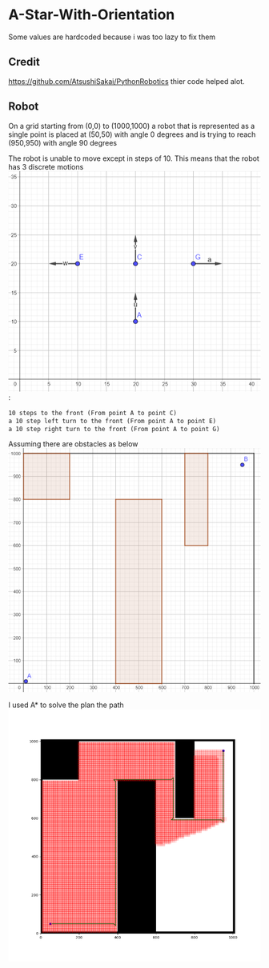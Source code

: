 # A-Star-With-Orientation
Some values are hardcoded because i was too lazy to fix them
## Credit
https://github.com/AtsushiSakai/PythonRobotics
thier code helped alot.
## Robot
On a grid starting from (0,0) to (1000,1000) a robot that is represented as a single point is placed at (50,50) with angle 0 degrees and is trying to reach (950,950) with angle 90 degrees

The robot is unable to move except in steps of 10.
This means that the robot has 3 discrete motions
![motions](Capture(1).PNG):

    10 steps to the front (From point A to point C)
    a 10 step left turn to the front (From point A to point E)
    a 10 step right turn to the front (From point A to point G)


Assuming there are obstacles as below
![obstacles](Capture2.PNG) 

I used A* to solve the plan the path
![path](Figure_1.png)




